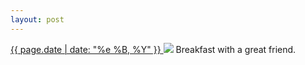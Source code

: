 ```yaml
---
layout: post
---
```


<p>
  <a href="/232">
    <time>{{ page.date | date: "%e %B, %Y" }}</time>
  </a>
  <a href="/232"><img src="{{ site.assets_url }}/232.jpg"/></a>
  <span>Breakfast with a great friend.</span>
</p>
